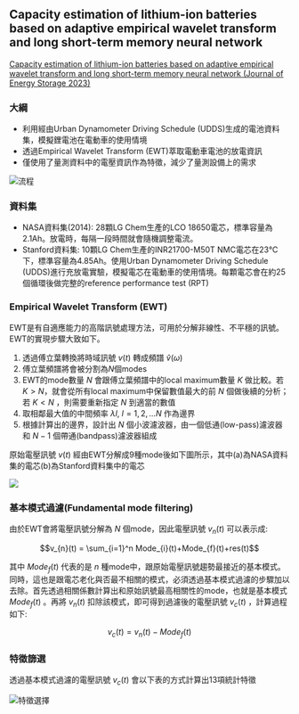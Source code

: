 ## Capacity estimation of lithium-ion batteries based on adaptive empirical wavelet transform and long short-term memory neural network  

[Capacity estimation of lithium-ion batteries based on adaptive empirical wavelet transform and long short-term memory neural network (Journal of Energy Storage 2023)](https://www.sciencedirect.com/science/article/pii/S2352152X23014433#t0020)

### 大綱  
* 利用經由Urban Dynamometer Driving Schedule (UDDS)生成的電池資料集，模擬鋰電池在電動車的使用情境  
* 透過Empirical Wavelet Transform (EWT)萃取電動車電池的放電資訊  
* 僅使用了量測資料中的電壓資訊作為特徵，減少了量測設備上的需求  

![流程](https://ars.els-cdn.com/content/image/1-s2.0-S2352152X23014433-ga1_lrg.jpg)  

### 資料集  

* NASA資料集(2014): 28顆LG Chem生產的LCO 18650電芯，標準容量為2.1Ah。放電時，每隔一段時間就會隨機調整電流。
* Stanford資料集: 10顆LG Chem生產的INR21700-M50T NMC電芯在23℃下，標準容量為4.85Ah。使用Urban Dynamometer Driving Schedule (UDDS)進行充放電實驗，模擬電芯在電動車的使用情境。每顆電芯會在約25個循環後做完整的reference performance test (RPT)

### Empirical Wavelet Transform (EWT)  

EWT是有自適應能力的高階訊號處理方法，可用於分解非線性、不平穩的訊號。EWT的實現步驟大致如下。

1. 透過傅立葉轉換將時域訊號 $v(t)$ 轉成頻譜 $\hat{v}(\omega)$
2. 傅立葉頻譜將會被分割為$N$個modes
3. EWT的mode數量 $N$ 會跟傅立葉頻譜中的local maximum數量 $K$ 做比較。若 $K \gt N$，就會從所有local maximum中保留數值最大的前 $N$ 個做後續的分析；若 $K \lt N$ ，則需要重新指定 $N$ 到適當的數值
4. 取相鄰最大值的中間頻率 $\lambda l,\ l=1,2,...N$ 作為邊界
5. 根據計算出的邊界，設計出 $N$ 個小波濾波器，由一個低通(low-pass)濾波器和 $N-1$ 個帶通(bandpass)濾波器組成

原始電壓訊號 $v(t)$ 經由EWT分解成9種mode後如下圖所示，其中(a)為NASA資料集的電芯(b)為Stanford資料集中的電芯  

![](https://ars.els-cdn.com/content/image/1-s2.0-S2352152X23014433-gr11_lrg.jpg)

### 基本模式過濾(Fundamental mode filtering)  

由於EWT會將電壓訊號分解為 $N$ 個mode，因此電壓訊號 $v_{n}(t)$ 可以表示成:  

$$v_{n}(t) = \sum_{i=1}^n Mode_{i}(t)+Mode_{f}(t)+res(t)$$  

其中 $Mode_{f}(t)$ 代表的是 $n$ 種mode中，跟原始電壓訊號趨勢最接近的基本模式。同時，這也是跟電芯老化與否最不相關的模式，必須透過基本模式過濾的步驟加以去除。首先透過相關係數計算出和原始訊號最高相關性的mode，也就是基本模式 $Mode_{f}(t)$ 。再將 $v_{n}(t)$ 扣除該模式，即可得到過濾後的電壓訊號 $v_{c}(t)$ ，計算過程如下:  

$$v_{c}(t)=v_{n}(t)-Mode_{f}(t)$$

### 特徵篩選  

透過基本模式過濾的電壓訊號 $v_{c}(t)$ 會以下表的方式計算出13項統計特徵  

![特徵選擇](https://hackmd.io/_uploads/ByR7Cil6h.png)
